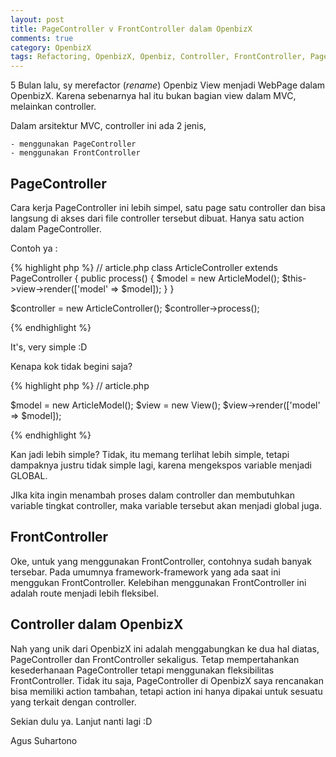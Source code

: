```yaml
---
layout: post
title: PageController v FrontController dalam OpenbizX
comments: true
category: OpenbizX
tags: Refactoring, OpenbizX, Openbiz, Controller, FrontController, PageController
---
```


5 Bulan lalu, sy merefactor (<i>rename</i>) Openbiz View menjadi WebPage dalam OpenbizX.
Karena sebenarnya hal itu bukan bagian view dalam MVC, melainkan controller.

Dalam arsitektur MVC, controller ini ada 2 jenis, 

	- menggunakan PageController
	- menggunakan FrontController

## PageController
Cara kerja PageController ini lebih simpel,
satu page satu controller dan bisa langsung di akses dari file controller tersebut dibuat.
Hanya satu action dalam PageController.

Contoh ya :

{% highlight php %} 
// article.php
class ArticleController extends PageController
{
	public process()
	{
		$model = new ArticleModel();
		$this->view->render(['model' => $model]);
	}
}

$controller = new ArticleController();
$controller->process();

{% endhighlight %}

It's, very simple :D

Kenapa kok tidak begini saja?

{% highlight php %} 
// article.php

$model = new ArticleModel();
$view = new View();
$view->render(['model' => $model]);
	
{% endhighlight %}

Kan jadi lebih simple?
Tidak, itu memang terlihat lebih simple, 
tetapi dampaknya justru tidak simple lagi, 
karena mengekspos variable menjadi GLOBAL.

JIka kita ingin menambah proses dalam controller 
dan membutuhkan variable tingkat controller,
maka variable tersebut akan menjadi global juga. 

## FrontController

Oke, untuk yang menggunakan FrontController, contohnya sudah banyak tersebar.
Pada umumnya framework-framework yang ada saat ini menggukan FrontController.
Kelebihan menggunakan FrontController ini adalah route menjadi lebih fleksibel.

## Controller dalam OpenbizX
Nah yang unik dari OpenbizX ini adalah menggabungkan ke dua hal diatas, PageController dan FrontController sekaligus.
Tetap mempertahankan kesederhanaan PageController tetapi menggunakan fleksibilitas  FrontController.
Tidak itu saja, PageController di OpenbizX saya rencanakan bisa memiliki action tambahan, 
tetapi action ini hanya dipakai untuk sesuatu yang terkait dengan controller.

Sekian dulu ya. Lanjut nanti lagi :D 

Agus Suhartono

